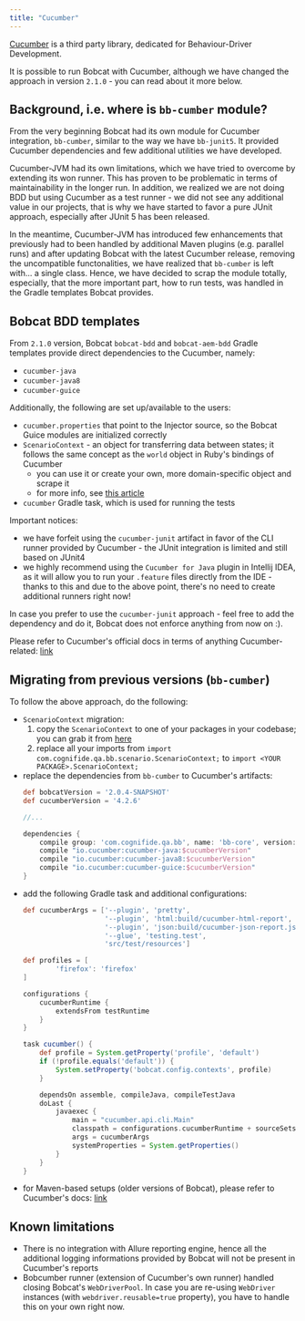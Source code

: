 ```yaml
---
title: "Cucumber"
---
```


[Cucumber](https://docs.cucumber.io/) is a third party library, dedicated for Behaviour-Driver Development.

It is possible to run Bobcat with Cucumber, although we have changed the approach in version `2.1.0` - you can read about it more below.

## Background, i.e. where is `bb-cumber` module?

From the very beginning Bobcat had its own module for Cucumber integration, `bb-cumber`, similar to the way we have `bb-junit5`. It provided Cucumber dependencies and few additional utilities we have developed.

Cucumber-JVM had its own limitations, which we have tried to overcome by extending its won runner. This has proven to be problematic in terms of maintainability in the longer run. In addition, we realized we are not doing BDD but using Cucumber as a test runner - we did not see any additional value in our projects, that is why we have started to favor a pure JUnit approach, especially after JUnit 5 has been released.

In the meantime, Cucumber-JVM has introduced few enhancements that previously had to been handled by additional Maven plugins (e.g. parallel runs) and after updating Bobcat with the latest Cucumber release, removing the uncompatible functonalities, we have realized that `bb-cumber` is left with... a single class. Hence, we have decided to scrap the module totally, especially, that the more important part, how to run tests, was handled in the Gradle templates Bobcat provides. 


## Bobcat BDD templates

From `2.1.0` version, Bobcat `bobcat-bdd` and `bobcat-aem-bdd` Gradle templates provide direct dependencies to the Cucumber, namely:
- `cucumber-java`
- `cucumber-java8`
- `cucumber-guice`

Additionally, the following are set up/available to the users:
- `cucumber.properties` that point to the Injector source, so the Bobcat Guice modules are initialized correctly
- `ScenarioContext` - an object for transferring data between states; it follows the same concept as the `world` object in Ruby's bindings of Cucumber
  - you can use it or create your own, more domain-specific object and scrape it
  - for more info, see [this article](http://www.thinkcode.se/blog/2017/08/16/sharing-state-between-steps-in-cucumberjvm-using-guice)
- `cucumber` Gradle task, which is used for running the tests

Important notices:
- we have forfeit using the `cucumber-junit` artifact in favor of the CLI runner provided by Cucumber - the JUnit integration is limited and still based on JUnit4
- we highly recommend using the `Cucumber for Java` plugin in Intellij IDEA, as it will allow you to run your `.feature` files directly from the IDE - thanks to this and due to the above point, there's no need to create additional runners right now! 

In case you prefer to use the `cucumber-junit` approach - feel free to add the dependency and do it, Bobcat does not enforce anything from now on :).

Please refer to Cucumber's official docs in terms of anything Cucumber-related: [link](https://cucumber.io/docs/tools/java/) 

## Migrating from previous versions (`bb-cumber`)

To follow the above approach, do the following:
- `ScenarioContext` migration:
  1. copy the `ScenarioContext` to one of your packages in your codebase; you can grab it from [here](https://raw.githubusercontent.com/Cognifide/bobcat/2.0.3/bb-cumber/src/main/java/com/cognifide/qa/bb/cumber/ScenarioContext.java)
  2. replace all your imports from `import com.cognifide.qa.bb.scenario.ScenarioContext;` to `import <YOUR PACKAGE>.ScenarioContext;`
- replace the dependencies from `bb-cumber` to Cucumber's artifacts:
  ```groovy
  def bobcatVersion = '2.0.4-SNAPSHOT'
  def cucumberVersion = '4.2.6'
  
  //...
  
  dependencies {
      compile group: 'com.cognifide.qa.bb', name: 'bb-core', version: bobcatVersion
      compile "io.cucumber:cucumber-java:$cucumberVersion"
      compile "io.cucumber:cucumber-java8:$cucumberVersion"
      compile "io.cucumber:cucumber-guice:$cucumberVersion"
  }
  ```
- add the following Gradle task and additional configurations:
  ```groovy
  def cucumberArgs = ['--plugin', 'pretty',
                      '--plugin', 'html:build/cucumber-html-report',
                      '--plugin', 'json:build/cucumber-json-report.json',
                      '--glue', 'testing.test',
                      'src/test/resources']
  
  def profiles = [
          'firefox': 'firefox'
  ]
  
  configurations {
      cucumberRuntime {
          extendsFrom testRuntime
      }
  }
  
  task cucumber() {
      def profile = System.getProperty('profile', 'default')
      if (!profile.equals('default')) {
          System.setProperty('bobcat.config.contexts', profile)
      }
  
      dependsOn assemble, compileJava, compileTestJava
      doLast {
          javaexec {
              main = "cucumber.api.cli.Main"
              classpath = configurations.cucumberRuntime + sourceSets.main.output + sourceSets.test.output
              args = cucumberArgs
              systemProperties = System.getProperties()
          }
      }
  }
  ```
- for Maven-based setups (older versions of Bobcat), please refer to Cucumber's docs: [link](https://cucumber.io/docs/tools/java/)

## Known limitations

- There is no integration with Allure reporting engine, hence all the additional logging informations provided by Bobcat will not be present in Cucumber's reports
- Bobcumber runner (extension of Cucumber's own runner) handled closing Bobcat's `WebDriverPool`. In case you are re-using `WebDriver` instances (with `webdriver.reusable=true` property), you have to handle this on your own right now.  